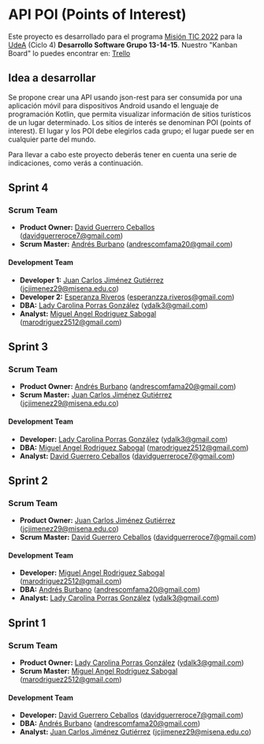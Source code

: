 # API POI (Points of Interest)

Este proyecto es desarrollado para el programa [Misión TIC 2022](https://www.misiontic2022.gov.co/portal) para la [UdeA](https://lms.misiontic2022udea.com) (Ciclo 4)
**Desarrollo Software Grupo 13-14-15**. Nuestro "Kanban Board" lo puedes encontrar en: [Trello](https://trello.com/b/UhfHPPxo/proyecto-ciclo-4)

## Idea a desarrollar

Se propone crear una API usando json-rest para ser consumida por una aplicación móvil para dispositivos Android usando el lenguaje de programación Kotlin, que permita visualizar información de sitios turísticos de un lugar determinado. Los sitios de interés se denominan POI (points of interest). El lugar y los POI debe elegirlos cada grupo; el lugar puede ser en cualquier parte del mundo.

Para llevar a cabo este proyecto deberás tener en cuenta una serie de indicaciones, como verás a continuación.

## Sprint 4

### Scrum Team

- **Product Owner:** [David Guerrero Ceballos](https://github.com/EnTusPupilas) (davidguerreroce7@gmail.com)
- **Scrum Master:** [Andrés Burbano](https://github.com/Andres-B-Developer) (andrescomfama20@gmail.com)

#### Development Team
- **Developer 1:**  [Juan Carlos Jiménez Gutiérrez](https://github.com/jcarlosj) (jcjimenez29@misena.edu.co)
- **Developer 2:**  [Esperanza Riveros](https://github.com/Esperanzza) (esperanzza.riveros@gmail.com)
- **DBA:** [Lady Carolina Porras González](https://github.com/ydalk)  (ydalk3@gmail.com)
- **Analyst:** [Miguel Angel Rodriguez Sabogal](https://github.com/CKDark44n) (marodriguez2512@gmail.com)

## Sprint 3

### Scrum Team

- **Product Owner:** [Andrés Burbano](https://github.com/Andres-B-Developer) (andrescomfama20@gmail.com)
- **Scrum Master:** [Juan Carlos Jiménez Gutiérrez](https://github.com/jcarlosj) (jcjimenez29@misena.edu.co)


#### Development Team
- **Developer:**  [Lady Carolina Porras González](https://github.com/ydalk)  (ydalk3@gmail.com)
- **DBA:** [Miguel Angel Rodriguez Sabogal](https://github.com/CKDark44n) (marodriguez2512@gmail.com)
- **Analyst:** [David Guerrero Ceballos](https://github.com/EnTusPupilas) (davidguerreroce7@gmail.com)

## Sprint 2

### Scrum Team

- **Product Owner:** [Juan Carlos Jiménez Gutiérrez](https://github.com/jcarlosj) (jcjimenez29@misena.edu.co)
- **Scrum Master:** [David Guerrero Ceballos](https://github.com/EnTusPupilas) (davidguerreroce7@gmail.com)


#### Development Team
- **Developer:** [Miguel Angel Rodriguez Sabogal](https://github.com/CKDark44n) (marodriguez2512@gmail.com)
- **DBA:** [Andrés Burbano](https://github.com/Andres-B-Developer) (andrescomfama20@gmail.com)
- **Analyst:** [Lady Carolina Porras González](https://github.com/ydalk)  (ydalk3@gmail.com)

## Sprint 1

### Scrum Team

- **Product Owner:** [Lady Carolina Porras González](https://github.com/ydalk)  (ydalk3@gmail.com)
- **Scrum Master:** [Miguel Angel Rodriguez Sabogal](https://github.com/CKDark44n) (marodriguez2512@gmail.com)


#### Development Team
- **Developer:** [David Guerrero Ceballos](https://github.com/EnTusPupilas) (davidguerreroce7@gmail.com)
- **DBA:** [Andrés Burbano](https://github.com/Andres-B-Developer) (andrescomfama20@gmail.com)
- **Analyst:** [Juan Carlos Jiménez Gutiérrez](https://github.com/jcarlosj) (jcjimenez29@misena.edu.co)
